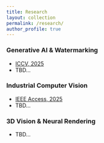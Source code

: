 ```yaml
---
title: Research
layout: collection
permalink: /research/
author_profile: true
---
```


### Generative AI & Watermarking
* [ICCV, 2025](#)
* TBD...

### Industrial Computer Vision
* [IEEE Access, 2025](#)
* TBD...

### 3D Vision & Neural Rendering
* TBD...